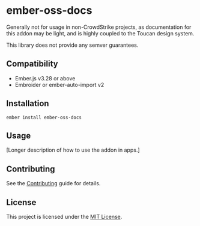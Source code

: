 ember-oss-docs
==============================================================================

Generally not for usage in non-CrowdStrike projects,
as documentation for this addon may be light,
and is highly coupled to the Toucan design system.

This library does not provide any semver guarantees.


Compatibility
------------------------------------------------------------------------------

* Ember.js v3.28 or above
* Embroider or ember-auto-import v2


Installation
------------------------------------------------------------------------------

```
ember install ember-oss-docs
```


Usage
------------------------------------------------------------------------------

[Longer description of how to use the addon in apps.]


Contributing
------------------------------------------------------------------------------

See the [Contributing](CONTRIBUTING.md) guide for details.


License
------------------------------------------------------------------------------

This project is licensed under the [MIT License](LICENSE.md).
